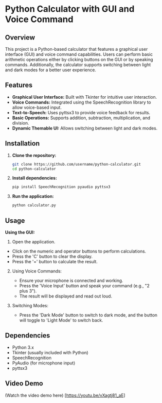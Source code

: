 
# Python Calculator with GUI and Voice Command

## Overview

This project is a Python-based calculator that features a graphical user interface (GUI) and voice command capabilities. Users can perform basic arithmetic operations either by clicking buttons on the GUI or by speaking commands. Additionally, the calculator supports switching between light and dark modes for a better user experience.

## Features

- **Graphical User Interface:** Built with Tkinter for intuitive user interaction.
- **Voice Commands:** Integrated using the SpeechRecognition library to allow voice-based input.
- **Text-to-Speech:** Uses pyttsx3 to provide voice feedback for results.
- **Basic Operations:** Supports addition, subtraction, multiplication, and division.
- **Dynamic Themable UI:** Allows switching between light and dark modes.

## Installation

1. **Clone the repository:**
   ```bash
   git clone https://github.com/username/python-calculator.git
   cd python-calculator
   ```
   
2. **Install dependencies:**
   ```bash
   pip install SpeechRecognition pyaudio pyttsx3
   ```

3. **Run the application:**
   ```bash
   python calculator.py
   ```
   
## Usage
**Using the GUI:**

1. Open the application.
  - Click on the numeric and operator buttons to perform calculations.
  - Press the 'C' button to clear the display.
  - Press the '=' button to calculate the result.
    
2. Using Voice Commands:
   - Ensure your microphone is connected and working.
   - Press the 'Voice Input' button and speak your command (e.g., "2 plus 3").
   - The result will be displayed and read out loud.

3. Switching Modes:
   - Press the 'Dark Mode' button to switch to dark mode, and the button will toggle to 'Light Mode' to switch back.

     
## Dependencies
 - Python 3.x
 - Tkinter (usually included with Python)
 - SpeechRecognition
 - PyAudio (for microphone input)
 - pyttsx3


## Video Demo
(Watch the video demo here)
[https://youtu.be/vXagtj81_aE]







